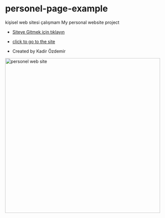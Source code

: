 # personel-page-example

kişisel web sitesi çalışmam
My personal website project

- [Siteye Gitmek için tıklayın](https://kadirozdemir00.netlify.app/)
- [click to go to the site](https://kadirozdemir00.netlify.app/)

- Created by Kadir Özdemir

<img src="https://i.hizliresim.com/l6h3nme.png"  width="500px" alt="personel web site" target="_blank" />
